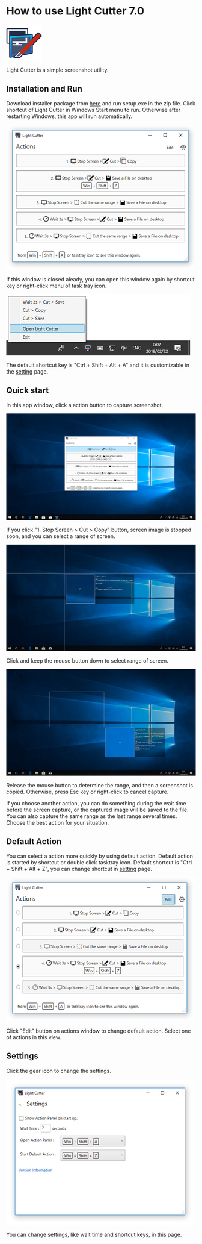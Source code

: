# How to use Light Cutter 7.0
![Light Cutter](images/LightCutter7.png) 

Light Cutter is a simple screenshot utility. 

## Installation and Run
Download installer package from [here](https://github.com/surviveplus/Light-Cutter/releases)  and run setup.exe in the zip file.
Click shortcut of Light Cutter in Windows Start menu to run. Otherwise after restarting Windows, this app will run automatically.  

![Action Panel](images/ActionPanel.png)

If this window is closed aleady, you can open this window again by  shortcut key  or right-click menu of task tray icon.

![Tasktray Icon](images/TasktrayIcon.png)

The default shortcut key is "Ctrl + Shift + Alt + A" and it is customizable in the [setting](#Settings) page.

## Quick start
In this app window, click a action button to capture screenshot.

![Screen 1](images/screen1.png)

If you click "1. Stop Screen > Cut > Copy" button, screen image is stopped soon, and you can select a range of screen.


![Screen 2](images/screen2.png)

Click and keep the mouse button down to select range of screen.

![Screen 3](images/screen3.png)

Release the mouse button to determine the range, and then a screenshot is copied.
Otherwise, press Esc key or right-click to cancel capture.

If you choose another action, you can do something during the wait time before the screen capture, or the captured image will be saved to the file.
You can also capture the same range as the last range several times.
Choose the best action for your situation.

## Default Action

You can select a action more quickly by using default action.
Default action is started by shortcut or double click tasktray icon.
Default shortcut is "Ctrl + Shift + Alt + Z", you can change shortcut in [setting](#Settings) page.

![Edit Action Panel](images/ActionPanelEdit.png)

Click "Edit" button on actions window to change default action. 
Select one of actions in this view.


## Settings
Click the gear icon to change the settings.

![Settings](images/Settings.png)

You can change settings, like wait time and shortcut keys, in this page.